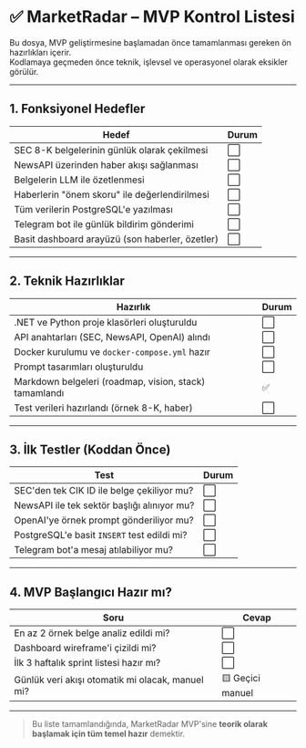 # ✅ MarketRadar – MVP Kontrol Listesi

Bu dosya, MVP geliştirmesine başlamadan önce tamamlanması gereken ön hazırlıkları içerir.  
Kodlamaya geçmeden önce teknik, işlevsel ve operasyonel olarak eksikler görülür.

---

## 1. Fonksiyonel Hedefler

| Hedef                                           | Durum |
| ----------------------------------------------- | ----- |
| SEC 8-K belgelerinin günlük olarak çekilmesi    | ⬜     |
| NewsAPI üzerinden haber akışı sağlanması        | ⬜     |
| Belgelerin LLM ile özetlenmesi                  | ⬜     |
| Haberlerin "önem skoru" ile değerlendirilmesi   | ⬜     |
| Tüm verilerin PostgreSQL'e yazılması            | ⬜     |
| Telegram bot ile günlük bildirim gönderimi      | ⬜     |
| Basit dashboard arayüzü (son haberler, özetler) | ⬜     |

---

## 2. Teknik Hazırlıklar

| Hazırlık                                               | Durum |
| ------------------------------------------------------ | ----- |
| .NET ve Python proje klasörleri oluşturuldu            | ⬜     |
| API anahtarları (SEC, NewsAPI, OpenAI) alındı          | ⬜     |
| Docker kurulumu ve `docker-compose.yml` hazır          | ⬜     |
| Prompt tasarımları oluşturuldu                         | ⬜     |
| Markdown belgeleri (roadmap, vision, stack) tamamlandı | ✅     |
| Test verileri hazırlandı (örnek 8-K, haber)            | ⬜     |

---

## 3. İlk Testler (Koddan Önce)

| Test                                        | Durum |
| ------------------------------------------- | ----- |
| SEC'den tek CIK ID ile belge çekiliyor mu?  | ⬜     |
| NewsAPI ile tek sektör başlığı alınıyor mu? | ⬜     |
| OpenAI'ye örnek prompt gönderiliyor mu?     | ⬜     |
| PostgreSQL'e basit `INSERT` test edildi mi? | ⬜     |
| Telegram bot'a mesaj atılabiliyor mu?       | ⬜     |

---

## 4. MVP Başlangıcı Hazır mı?

| Soru                                             | Cevap           |
| ------------------------------------------------ | --------------- |
| En az 2 örnek belge analiz edildi mi?            | ⬜               |
| Dashboard wireframe'i çizildi mi?                | ⬜               |
| İlk 3 haftalık sprint listesi hazır mı?          | ⬜               |
| Günlük veri akışı otomatik mi olacak, manuel mi? | 🟨 Geçici manuel |

---

> Bu liste tamamlandığında, MarketRadar MVP'sine **teorik olarak başlamak için tüm temel hazır** demektir.
